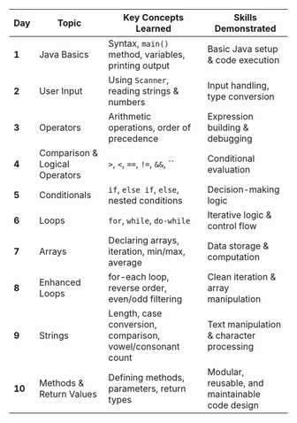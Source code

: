 | Day    | Topic                          | Key Concepts Learned                                       | Skills Demonstrated                             |
| ------ | ------------------------------ | ---------------------------------------------------------- | ----------------------------------------------- | 
| **1**  | Java Basics                    | Syntax, `main()` method, variables, printing output        | Basic Java setup & code execution               | 
| **2**  | User Input                     | Using `Scanner`, reading strings & numbers                 | Input handling, type conversion                 | 
| **3**  | Operators                      | Arithmetic operations, order of precedence                 | Expression building & debugging                 | 
| **4**  | Comparison & Logical Operators | `>`, `<`, `==`, `!=`, `&&`, ``                             | Conditional evaluation                          |
| **5**  | Conditionals                   | `if`, `else if`, `else`, nested conditions                 | Decision-making logic                           | 
| **6**  | Loops                          | `for`, `while`, `do-while`                                 | Iterative logic & control flow                  | 
| **7**  | Arrays                         | Declaring arrays, iteration, min/max, average              | Data storage & computation                      | 
| **8**  | Enhanced Loops                 | for-each loop, reverse order, even/odd filtering           | Clean iteration & array manipulation            | 
| **9**  | Strings                        | Length, case conversion, comparison, vowel/consonant count | Text manipulation & character processing        | 
| **10** | Methods & Return Values        | Defining methods, parameters, return types                 | Modular, reusable, and maintainable code design | 
